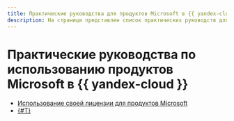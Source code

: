 ```yaml
---
title: Практические руководства для продуктов Microsoft в {{ yandex-cloud }}
description: На странице представлен список практических руководств для продуктов Microsoft.
---
```


# Практические руководства по использованию продуктов Microsoft в {{ yandex-cloud }}



* [Использование своей лицензии для продуктов Microsoft](../byol.md)
* [{#T}](./secure-password-script.md)

